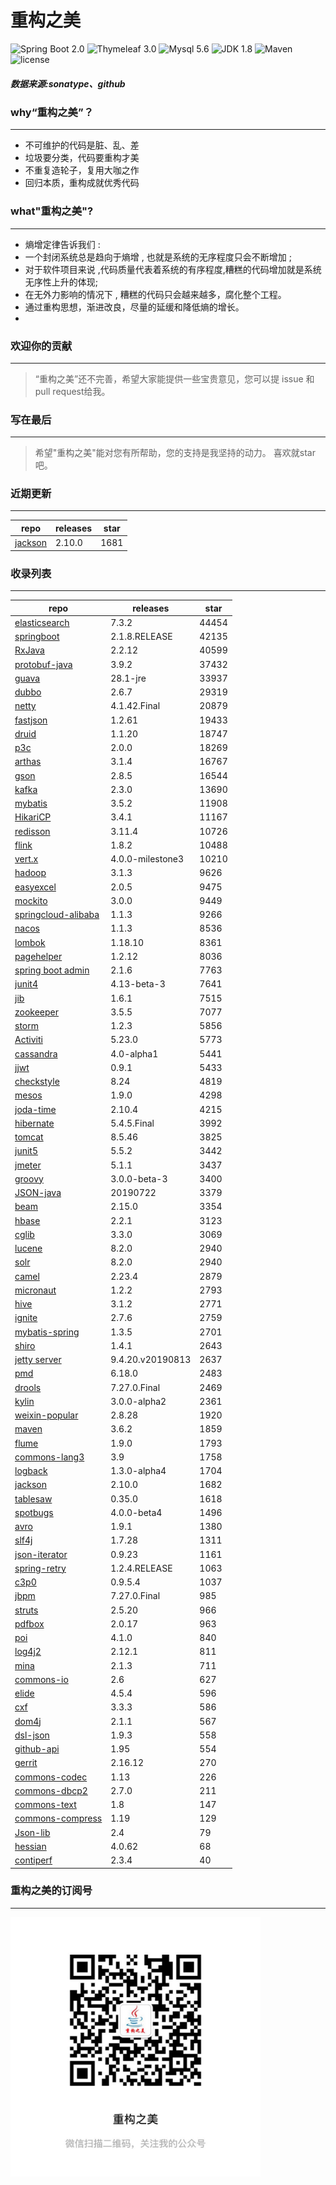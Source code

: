 # 重构之美
![Spring Boot 2.0](https://img.shields.io/badge/Spring%20Boot-2.0-brightgreen.svg)
![Thymeleaf 3.0](https://img.shields.io/badge/Thymeleaf-3.0-yellow.svg)
![Mysql 5.6](https://img.shields.io/badge/Mysql-5.6-blue.svg)
![JDK 1.8](https://img.shields.io/badge/JDK-1.8-brightgreen.svg)
![Maven](https://img.shields.io/badge/Maven-3.5.0-yellowgreen.svg)
![license](https://img.shields.io/badge/license-Apache%202-blue.svg)
##### 数据来源:sonatype、github

### why“重构之美”？
--- 
- 不可维护的代码是脏、乱、差
- 垃圾要分类，代码要重构才美
- 不重复造轮子，复用大咖之作
- 回归本质，重构成就优秀代码


### what"重构之美"?
---
- 熵增定律告诉我们 :
- 一个封闭系统总是趋向于熵增 , 也就是系统的无序程度只会不断增加 ;
- 对于软件项目来说 ,代码质量代表着系统的有序程度,糟糕的代码增加就是系统无序性上升的体现;
- 在无外力影响的情况下 , 糟糕的代码只会越来越多，腐化整个工程。
- 通过重构思想，渐进改良，尽量的延缓和降低熵的增长。
- 


### 欢迎你的贡献
---
> “重构之美”还不完善，希望大家能提供一些宝贵意见，您可以提 issue 和 pull request给我。


### 写在最后
---
> 希望"重构之美"能对您有所帮助，您的支持是我坚持的动力。
> 喜欢就star吧。


### 近期更新
---
repo | releases | star
---|---|---
[jackson](https://github.com/FasterXML/jackson-core) | 2.10.0 | 1681

### 收录列表
---
repo | releases | star
---|---|---
[elasticsearch](https://github.com/elastic/elasticsearch) | 7.3.2 | 44454 
[springboot](https://github.com/spring-projects/spring-boot) | 2.1.8.RELEASE | 42135 
[RxJava](https://github.com/ReactiveX/RxJava) | 2.2.12 | 40599 
[protobuf-java](https://github.com/protocolbuffers/protobuf) | 3.9.2 | 37432 
[guava](https://github.com/google/guava) | 28.1-jre | 33937 
[dubbo](https://github.com/apache/incubator-dubbo) | 2.6.7 | 29319 
[netty](https://github.com/netty/netty) | 4.1.42.Final | 20879 
[fastjson](https://github.com/alibaba/fastjson) | 1.2.61 | 19433 
[druid](https://github.com/alibaba/druid) | 1.1.20 | 18747 
[p3c](https://github.com/alibaba/p3c) | 2.0.0 | 18269 
[arthas](https://github.com/alibaba/arthas) | 3.1.4 | 16767 
[gson](https://github.com/google/gson) | 2.8.5 | 16544 
[kafka](https://github.com/apache/kafka) | 2.3.0 | 13690 
[mybatis](https://github.com/mybatis/mybatis-3) | 3.5.2 | 11908 
[HikariCP](https://github.com/brettwooldridge/HikariCP) | 3.4.1 | 11167 
[redisson](https://github.com/redisson/redisson) | 3.11.4 | 10726 
[flink](https://github.com/apache/flink) | 1.8.2 | 10488 
[vert.x](https://github.com/eclipse-vertx/vert.x) | 4.0.0-milestone3 | 10210 
[hadoop](https://github.com/apache/hadoop) | 3.1.3 | 9626 
[easyexcel](https://github.com/alibaba/easyexcel) | 2.0.5 | 9475 
[mockito](https://github.com/mockito/mockito) | 3.0.0 | 9449 
[springcloud-alibaba](https://github.com/spring-cloud-incubator/spring-cloud-alibaba) | 1.1.3 | 9266 
[nacos](https://github.com/alibaba/nacos) | 1.1.3 | 8536 
[lombok](https://github.com/rzwitserloot/lombok) | 1.18.10 | 8361 
[pagehelper](https://github.com/pagehelper/Mybatis-PageHelper) | 1.2.12 | 8036 
[spring boot admin](https://github.com/codecentric/spring-boot-admin) | 2.1.6 | 7763 
[junit4](https://github.com/junit-team/junit4) | 4.13-beta-3 | 7641 
[jib](https://github.com/GoogleContainerTools/jib) | 1.6.1 | 7515 
[zookeeper](https://github.com/apache/zookeeper) | 3.5.5 | 7077 
[storm](https://github.com/apache/storm) | 1.2.3 | 5856 
[Activiti](https://github.com/Activiti/Activiti) | 5.23.0 | 5773 
[cassandra](https://github.com/apache/cassandra) | 4.0-alpha1 | 5441 
[jjwt](https://github.com/jwtk/jjwt) | 0.9.1 | 5433 
[checkstyle](https://github.com/checkstyle/checkstyle) | 8.24 | 4819 
[mesos](https://github.com/apache/mesos) | 1.9.0 | 4298 
[joda-time](https://github.com/JodaOrg/joda-time) | 2.10.4 | 4215 
[hibernate](https://github.com/hibernate/hibernate-orm) | 5.4.5.Final | 3992 
[tomcat](https://github.com/apache/tomcat) | 8.5.46 | 3825 
[junit5](https://github.com/junit-team/junit5) | 5.5.2 | 3442 
[jmeter](https://github.com/apache/jmeter) | 5.1.1 | 3437 
[groovy](https://github.com/apache/groovy) | 3.0.0-beta-3 | 3400 
[JSON-java](https://github.com/stleary/JSON-java) | 20190722 | 3379 
[beam](https://github.com/apache/beam) | 2.15.0 | 3354 
[hbase](https://github.com/apache/hbase) | 2.2.1 | 3123 
[cglib](https://github.com/cglib/cglib) | 3.3.0 | 3069 
[lucene](https://github.com/apache/lucene-solr) | 8.2.0 | 2940 
[solr](https://github.com/apache/lucene-solr) | 8.2.0 | 2940 
[camel](https://github.com/apache/camel) | 2.23.4 | 2879 
[micronaut](https://github.com/micronaut-projects/micronaut-core) | 1.2.2 | 2793 
[hive](https://github.com/apache/hive) | 3.1.2 | 2771 
[ignite](https://github.com/apache/ignite) | 2.7.6 | 2759 
[mybatis-spring](https://github.com/mybatis/spring-boot-starter) | 1.3.5 | 2701 
[shiro](https://github.com/apache/shiro) | 1.4.1 | 2643 
[jetty server](https://github.com/eclipse/jetty.project) | 9.4.20.v20190813 | 2637 
[pmd](https://github.com/pmd/pmd) | 6.18.0 | 2483 
[drools](https://github.com/kiegroup/drools) | 7.27.0.Final | 2469 
[kylin](https://github.com/apache/kylin) | 3.0.0-alpha2 | 2361 
[weixin-popular](https://github.com/liyiorg/weixin-popular) | 2.8.28 | 1920 
[maven](https://github.com/apache/maven) | 3.6.2 | 1859 
[flume](https://github.com/apache/flume) | 1.9.0 | 1793 
[commons-lang3](https://github.com/apache/commons-lang) | 3.9 | 1758 
[logback](https://github.com/qos-ch/logback) | 1.3.0-alpha4 | 1704 
[jackson](https://github.com/FasterXML/jackson-core) | 2.10.0 | 1682 
[tablesaw](https://github.com/jtablesaw/tablesaw) | 0.35.0 | 1618 
[spotbugs](https://github.com/spotbugs/spotbugs) | 4.0.0-beta4 | 1496 
[avro](https://github.com/apache/avro) | 1.9.1 | 1380 
[slf4j](https://github.com/qos-ch/slf4j) | 1.7.28 | 1311 
[json-iterator](https://github.com/json-iterator/java) | 0.9.23 | 1161 
[spring-retry](https://github.com/spring-projects/spring-retry) | 1.2.4.RELEASE | 1063 
[c3p0](https://github.com/swaldman/c3p0) | 0.9.5.4 | 1037 
[jbpm](https://github.com/kiegroup/jbpm) | 7.27.0.Final | 985 
[struts](https://github.com/apache/struts) | 2.5.20 | 966 
[pdfbox](https://github.com/apache/pdfbox) | 2.0.17 | 963 
[poi](https://github.com/apache/poi) | 4.1.0 | 840 
[log4j2](https://github.com/apache/logging-log4j2) | 2.12.1 | 811 
[mina](https://github.com/apache/mina) | 2.1.3 | 711 
[commons-io](https://github.com/apache/commons-io) | 2.6 | 627 
[elide](https://github.com/yahoo/elide) | 4.5.4 | 596 
[cxf](https://github.com/apache/cxf) | 3.3.3 | 586 
[dom4j](https://github.com/dom4j/dom4j) | 2.1.1 | 567 
[dsl-json](https://github.com/ngs-doo/dsl-json) | 1.9.3 | 558 
[github-api](https://github.com/kohsuke/github-api) | 1.95 | 554 
[gerrit](https://github.com/GerritCodeReview/gerrit) | 2.16.12 | 270 
[commons-codec](https://github.com/apache/commons-codec) | 1.13 | 226 
[commons-dbcp2](https://github.com/apache/commons-dbcp) | 2.7.0 | 211 
[commons-text](https://github.com/apache/commons-text) | 1.8 | 147 
[commons-compress](https://github.com/apache/commons-compress) | 1.19 | 129 
[Json-lib](https://github.com/aalmiray/Json-lib) | 2.4 | 79 
[hessian](https://github.com/ebourg/hessian) | 4.0.62 | 68 
[contiperf](https://github.com/lucaspouzac/contiperf) | 2.3.4 | 40 


### 重构之美的订阅号
---
<img src="https://github.com/jartisan2001/latest/blob/master/Image.jpg" width="400" hegiht="400" align=left />
